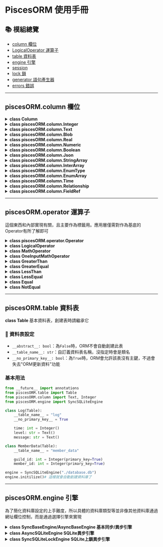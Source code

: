 # PiscesORM 使用手冊

## 📚 模組總覽
- [column 欄位](#piscesormcolumn-欄位)
- [LogicalOperator 運算子](#piscesormLogicalOperator-運算子)
- [table 資料表](#piscesormtable-資料表)
- [engine 引擎]()
- [session ]()
- [lock 鎖]()
- [generator 語句產生器]()
- [errors 錯誤]()

---

## piscesORM.column 欄位

<details>
<summary><strong>class Column</strong></summary>

此類為基本欄位，如果要自訂義資料輸入/輸出，請繼承它
- `type: str | dict[str, str]`：資料庫端欄位型別，傳入`str`代表對所有資料庫都使用此型態
- `primary_key: bool`：是否為主鍵
- `not_null: bool`:是否不允許空值
- `auto_increment: bool`:自動增加
- `unique: bool`:是否唯一
- `default: Any`:預設值
- `index: bool`:索引

### 🛠 方法

- `to_db(value: Any) -> Any`：轉換 Python 值為 DB 可存格式
- `from_db(value: Any) -> Any`：從 DB 轉回 Python 格式
- `normalize_default(default: Any) -> Any`：預設值預處理

</details>

<details>
<summary><strong>class piscesORM.column.Integer</strong></summary>
資料庫內建基本整數型別

額外功能:
- `enum: IntEnum|IntFlag`: 自動把內容打包成Intenum/IntFlag。
</details>

<details>
<summary><strong>class piscesORM.column.Text</strong></summary>
資料庫內建基本文字型別

額外功能:
- `enum: StrEnum`: 自動把內容打包成StrEnum。
</details>

<details>
<summary><strong>class piscesORM.column.Blob</strong></summary>
資料庫內建基本二進制型別。
</details>

<details>
<summary><strong>class piscesORM.column.Real</strong></summary>
資料庫內建基本浮點數型別。
</details>

<details>
<summary><strong>class piscesORM.column.Numeric</strong></summary>
資料庫內建基本高精度浮點數型別。
</details>

<details>
<summary><strong>class piscesORM.column.Boolean</strong></summary>

官方實現型別，讓資料庫支援布林值
</details>

<details>
<summary><strong>class piscesORM.column.Json</strong></summary>

官方實現型別，取出後會是`dict`
</details>

<details>
<summary><strong>class piscesORM.column.StringArray</strong></summary>

官方實現型別，取出後是`list[str]`
</details>

<details>
<summary><strong>class piscesORM.column.InterArray</strong></summary>

官方實現型別，取出後是`list[int]`
</details>

<details>
<summary><strong>class piscesORM.column.EnumType</strong></summary>

官方特殊型別，取出後是會打包成Enum
- `enum: Enum`：目標Enum類
- `store_as_value: bool`：在資料庫用Enum的值處理，或許可以省略一點資料庫占用
- `org_type`：取出後目標的原始型態，若`store_as_value=True`，則要告訴ORM目標是`int`還是什麼類別
</details>

<details>
<summary><strong>class piscesORM.column.EnumArray</strong></summary>

官方特殊型別，和上者相同，不過取出後會是`list[Enum]`
</details>

<details>
<summary><strong>class piscesORM.column.Time</strong></summary>

官方特殊型別，取出後會是`piscesORM.PiscesTime`。簡單來說就是加了額外方便功能的datetime
</details>

<details>
<summary><strong>class piscesORM.column.Relationship</strong></summary>

此類為關聯記號，資料庫搜尋後隨後會加載指定目標
- `table: Table`：關聯的表
- `plural_data: bool`：一對多關聯，若為`True`時此欄會是`list[Table]`
- `**filter`：過濾條件
</details>

<details>
<summary><strong>class piscesORM.column.FieldRef</strong></summary>

此類為關聯特殊標記，代表關聯值來自自身，應該事後解析
- `name: str`：關聯的自身欄位
```py
class Author(Table):
    name: str = Text()
    age: int = Integer()

class Book(Table):
    author_name: str = Text()
    author: Author = Relationship(Author, name = FieldRef("author_name"))
    # 這邊的意思是，從Author這個表尋找 name = self.author_name 的資料
```
</details>

---

## piscesORM.operator 運算子
這個東西和內部實現有關，且主要作為標籤用。應用層僅需對作為基底的Operator有所了解即可

<details>
<summary><strong>class piscesORM.operator.Operator</strong></summary>

基本運算子標籤

- `abs()`: 表示取絕對值
- `ceiling()`: 表示向上取整
- `floor()`: 表示向下取整
- `round()`: 表示四捨五入到整數
- `sqrt()`: 表示取更號
- `isin(value: list)`: 判斷一個值是否存在於一組給定的列表中。
- `|`: 或運算
- `&`: 且運算
- `+`: 加運算
- `-`: 減運算
- `*`: 乘運算
- `/`: 除運算
- `//`: 整數除法。`a//b`等價於`FLOOR(a/b)`
- `%`: 取餘運算
- `**`: 指數運算

註：由於python解釋器解析時會從左到右，因此請多多善加利用括號，否則容易報錯
</details>

<details>
<summary><strong>class LogicalOperator</strong></summary>

基本運算子標籤，代表這是邏輯運算子
</details>

<details>
<summary><strong>class  MathOperator</strong></summary>

基本運算子標籤，代表這是數學運算子
</details>

<details>
<summary><strong>class  OneInputMathOperator</strong></summary>

基本運算子標籤，代表這是數學運算子，且僅允許一個輸入
</details>

<details>
<summary><strong>class GreaterThan</strong></summary>

`大於`運算子，在SQL中代表 `>`。另有縮寫`Gt`
</details>

<details>
<summary><strong>class GreaterEqual</strong></summary>

`大於等於`運算子，在SQL中代表 `>=`。另有縮寫`Gte`
</details>

<details>
<summary><strong>class LessThan</strong></summary>

`小於`運算子，在SQL中代表 `<`。另有縮寫`Lt`
</details>

<details>
<summary><strong>class LessEqual</strong></summary>

`小於等於`運算子，在SQL中代表 `<=`。另有縮寫`Lte`
</details>

<details>
<summary><strong>class Equal</strong></summary>

`等於`運算子，在SQL中代表 `=`。另有縮寫`Eq`
~~話說你用這個似乎多此一舉~~
</details>

<details>
<summary><strong>class NotEqual</strong></summary>

`不等於`運算子，在SQL中代表 `!=`。另有縮寫`Ne`
</details>

---

## piscesORM.table 資料表

<strong> class Table </strong>
基本資料表，創建表時請繼承它

### 🔧 資料表設定
- `__abstract__: bool`：為`False`時，ORM不會自動創建此表
- `__table_name__: str`：自訂義資料表名稱，沒指定時會是類名
- `__no_primary_key__: bool`：為`True`時，ORM會允許該表沒有主鍵，不過會失去"ORM更新資料"功能

### 基本用法
```py
from __future__ import annotations
from piscesORM.table import Table
from piscesORM.column import Text, Integer 
from piscesORM.engine import SyncSQLiteEngine

class Log(Table):
    __table_name__ = "log"
    __no_primary_key__ = True

    time: int = Integer()
    level: str = Text()
    message: str = Text()

class MemberData(Table):
    __table_name__ = "member_data"

    guild_id: int = Integer(primary_key=True)
    member_id: int = Integer(primary_key=True)

engine = SyncSQLiteEngine("./database.db")
engine.initilize()# 這樣就會自動創建資料庫了
```
---

## piscesORM.engine 引擎
為了簡化資料庫設定的上手難度，所以具體的資料庫類型等並非像其他資料庫通過網址欄位控制，而是通過選擇引擎來實現

<details>
<summary><strong>class SyncBaseEngine/AsyncBaseEngine 基本同步/異步引擎</strong></summary>
這是一個抽象基底類，用來規範統一基本接口
</details>

<details>
<summary><strong>class AsyncSQLiteEngine SQLite異步引擎</strong></summary>

### 初始化欄位：
- `db_path`: 指定 SQLite 檔案的位置，預設為`:memory:`，代表使用內存模式。

### 方法：
- `session`: 這會回傳一個上下文管理器，所以要用`async with engine.session() as s:`來使用。會自動處理連線的回收等事務
- `get_session`: 這會回傳一個 Session 物件，這意味著你需要自行管理 Session生命週期
- `initialize`: 執行初始化
- `sync_initialize`: 和`initialize`一樣，只是用了`asyncio.run()`包裝，免去使用`await`
    * `structure_update`: 若結構有異動，是否更新？預設為`False`
    * `rebuild`: 是否使用重建來解決異動？預設為`False`，但因此只能新增多出來的欄位，不能刪除舊欄位
    * 回傳值: SyncSQLiteSession()/AsyncSQLiteSession()

</details>

<details>
<summary><strong>class SyncSQLiteLockEngine SQLite上鎖異步引擎</strong></summary>

注意：這個鎖的原理是悲觀鎖，所以對效能影響略大，但優點是會排隊處理。


### 初始化欄位：
- `db_path`: 指定 SQLite 檔案的位置，預設為`:memory:`，代表使用內存模式。
- `auto_release`: 設定鎖過期的時間，單位為秒，預設為`0`，表示不啟用。雖然可以確保系統不會完全阻塞，但不保證資源不洩漏，因此應該僅在開發階段使用
- `read_lock`: 預設為`False`，表示讀取不用鎖，設為`True`時，會進一步保證純讀取時也有資料原子性，但相對性能會下降。

### 方法：
- `session`: 這會回傳一個上下文管理器，所以要用`async with engine.session() as s:`來使用。會自動處理連線的回收等事務
- `get_session`: 這會回傳一個 Session 物件，這意味著你需要自行管理 Session生命週期
    * `mode`: 啟動模式。
        - `r`: 預設值，表示僅讀取，若嘗試寫入資料庫會報錯。
        - `w`: 雖然寫作`w`，但實際上也可讀取。此次連線會為每個搜尋上鎖。

- `initialize`: 執行初始化
- `sync_initialize`: 和`initialize`一樣，只是用了`asyncio.run()`包裝，免去使用`await`
    * `structure_update`: 若結構有異動，是否更新？預設為`False`
    * `rebuild`: 是否使用重建來解決異動？預設為`False`，但因此只能新增多出來的欄位，不能刪除舊欄位
    * 回傳值: AsyncSQLiteLockSession()

</details>